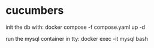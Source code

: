 # cucumbers

init the db with:
docker compose -f compose.yaml up -d

run the mysql container in tty:
docker exec -it mysql bash

